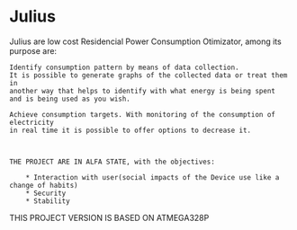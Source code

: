 # Julius

Julius are low cost Residencial Power Consumption Otimizator, among its purpose are:

	Identify consumption pattern by means of data collection. 
	It is possible to generate graphs of the collected data or treat them in 
	another way that helps to identify with what energy is being spent 
	and is being used as you wish.
	
	Achieve consumption targets. With monitoring of the consumption of electricity 
	in real time it is possible to offer options to decrease it.
	
	

	THE PROJECT ARE IN ALFA STATE, with the objectives:
		
		* Interaction with user(social impacts of the Device use like a change of habits)
		* Security
		* Stability
    
  THIS PROJECT VERSION IS BASED ON ATMEGA328P
